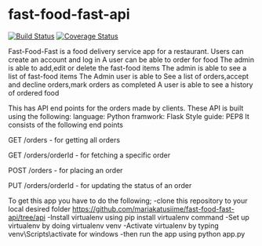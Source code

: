 # fast-food-fast-api
[![Build Status](https://travis-ci.com/mariakatusiime/fast-food-fast-api.svg?branch=api)](https://travis-ci.com/mariakatusiime/fast-food-fast-api)
[![Coverage Status](https://coveralls.io/repos/github/mariakatusiime/fast-food-fast-api/badge.svg?branch=master)](https://coveralls.io/github/mariakatusiime/fast-food-fast-api?branch=master)

Fast-Food-Fast is a food delivery service app for a restaurant. Users can create an account and log in A user can be able to order for food The admin is able to add,edit or delete the fast-food items The admin is able to see a list of fast-food items The Admin user is able to See a list of orders,accept and decline orders,mark orders as completed A user is able to see a history of ordered food

This has API end points for the orders made by clients.
These API is built using the following:
language:
   Python
framwork:
   Flask
Style guide:
  PEP8
 It consists of the following end points
   
GET /orders  - for getting all orders

GET /orders/orderId - for fetching a specific order

POST /orders - for placing an order

PUT /orders/orderId - for updating the status of an order

To get this app you have to do the following;
  -clone this repository to your local desired folder
   https://github.com/mariakatusiime/fast-food-fast-api/tree/api
  -Install virtualenv using pip install virtualenv command
  -Set up virtualenv by doing virtualenv venv
  -Activate virtualenv by typing venv\Scripts\activate for windows
  -then run the app using python app.py

